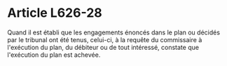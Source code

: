 # Article L626-28

Quand il est établi que les engagements énoncés dans le plan ou décidés par le tribunal ont été tenus, celui-ci, à la requête du commissaire à l'exécution du plan, du débiteur ou de tout intéressé, constate que l'exécution du plan est achevée.